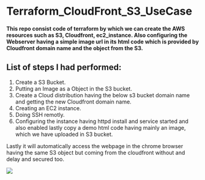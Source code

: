 # Terraform_CloudFront_S3_UseCase

#### This repo consist code of terraform by which we can create the AWS resources such as S3, Cloudfront, ec2_instance. Also configuring the Webserver having a simple image url in its html code which is provided by Cloudfront domain name and the object from the S3.
 
## List of steps I had performed:

1. Create a S3 Bucket.
2. Putting an Image as a Object in the S3 bucket.
3. Create a Cloud distribution having the below s3 bucket domain name and getting the new Cloudfront domain name.
4. Creating an EC2 instance.
5. Doing SSH remotly.
6. Configuring the instance having httpd install and service started and also enabled lastly copy a demo html code having mainly an image, which we have uploaded in S3 bucket.

Lastly it will automatically access the webpage in the chrome browser having the same S3 object but coming from the cloudfront without and delay and secured too.

![](https://visitor-badge.glitch.me/badge?page_id=24-komal.Terraform_CloudFront_S3_UseCase)
